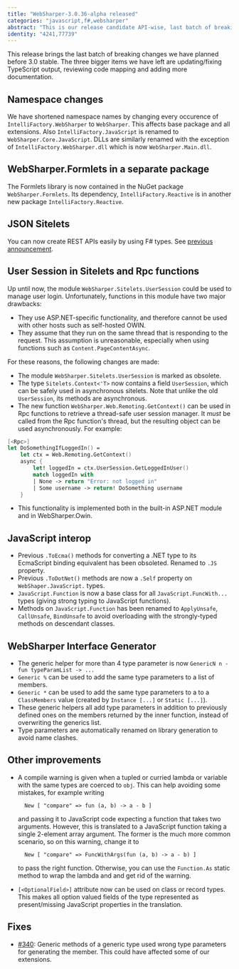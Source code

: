 ```yaml
---
title: "WebSharper-3.0.36-alpha released"
categories: "javascript,f#,websharper"
abstract: "This is our release candidate API-wise, last batch of breaking changes."
identity: "4241,77739"
---
```

This release brings the last batch of breaking changes we have planned before 3.0 stable. 
The three bigger items we have left are updating/fixing TypeScript output, reviewing code mapping and adding more documentation.

## Namespace changes

We have shortened namespace names by changing every occurence of `IntelliFactory.WebSharper` to `WebSharper`. This affects base package and all extensions. Also `IntelliFactory.JavaScript` is renamed to `WebSharper.Core.JavaScript`. DLLs are similarly renamed with the exception of `IntelliFactory.WebSharper.dll` which is now `WebSharper.Main.dll`.

## WebSharper.Formlets in a separate package

The Formlets library is now contained in the NuGet package `WebSharper.Formlets`.
Its dependency, `IntelliFactory.Reactive` is in another new package `IntelliFactory.Reactive`.

## JSON Sitelets

You can now create REST APIs easily by using F# types. See [previous announcement](websharper.com/blog-entry/4231).

## User Session in Sitelets and Rpc functions

Up until now, the module `WebSharper.Sitelets.UserSession` could be used to manage user login.
Unfortunately, functions in this module have two major drawbacks:

* They use ASP.NET-specific functionality, and therefore cannot be used with other hosts such as self-hosted OWIN.
* They assume that they run on the same thread that is responding to the request. This assumption is unreasonable,
    especially when using functions such as `Content.PageContentAsync`.

For these reasons, the following changes are made:

* The module `WebSharper.Sitelets.UserSession` is marked as obsolete.
* The type `Sitelets.Context<'T>` now contains a field `UserSession`, which can be safely used in asynchronous sitelets.
    Note that unlike the old `UserSession`, its methods are asynchronous.
* The new function `WebSharper.Web.Remoting.GetContext()` can be used in Rpc functions to retrieve a thread-safe user session manager.
    It *must* be called from the Rpc function's thread, but the resulting object can be used asynchronously. For example:

```fsharp
[<Rpc>]
let DoSomethingIfLoggedIn() =
    let ctx = Web.Remoting.GetContext()
    async {
        let! loggedIn = ctx.UserSession.GetLoggedInUser()
        match loggedIn with
        | None -> return "Error: not logged in"
        | Some username -> return! DoSomething username
    }
```

* This functionality is implemented both in the built-in ASP.NET module and in WebSharper.Owin.

## JavaScript interop

* Previous `.ToEcma()` methods for converting a .NET type to its EcmaScript binding equivalent has been obsoleted. Renamed to `.JS` property.
* Previous `.ToDotNet()` methods are now a `.Self` property on `WebShaper.JavaScript.` types.
* `JavaScript.Function` is now a base class for all `JavaScript.FuncWith...` types (giving strong typing to JavaScript functions).
* Methods on `JavaScript.Function` has been renamed to `ApplyUnsafe`, `CallUnsafe`, `BindUnsafe` to avoid overloading with the strongly-typed methods on descendant classes.

## WebSharper Interface Generator

* The generic helper for more than 4 type parameter is now `GenericN n - fun typeParamList -> ...`
* `Generic %` can be used to add the same type parameters to a list of members.
* `Generic *` can be used to add the same type parameters to a to a `ClassMembers` value (created by `Instance [...]` or `Static [...]`).
* These generic helpers all add type parameters in addition to previously defined ones on the members returned by the inner function,
instead of overwriting the generics list.
* Type parameters are automatically renamed on library generation to avoid name clashes.

## Other improvements

* A compile warning is given when a tupled or curried lambda or variable with the same types are coerced to `obj`.
    This can help avoiding some mistakes, for example writing

        New [ "compare" => fun (a, b) -> a - b ] 

    and passing it to JavaScript code expecting a function that takes two arguments.
    However, this is translated to a JavaScript function taking a single 2-element array argument.
    The former is the much more common scenario, so on this warning, change it to

        New [ "compare" => FuncWithArgs(fun (a, b) -> a - b) ] 

    to pass the right function.
    Otherwise, you can use the `Function.As` static method to wrap the lambda and and get rid of the warning.
* `[<OptionalField>]` attribute now can be used on class or record types.
This makes all option valued fields of the type represented as present/missing JavaScript properties in the translation.

## Fixes

* [#340](https://github.com/intellifactory/websharper/issues/340): Generic methods of a generic type used wrong type parameters for generating the member. This could have affected some of our extensions.